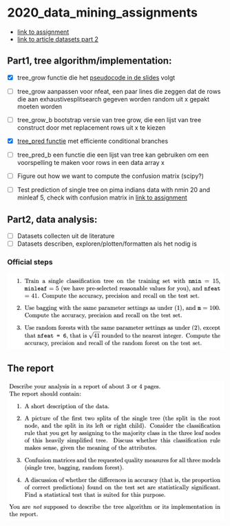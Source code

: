 # 2020_data_mining_assignments
* [link to assignment](http://www.cs.uu.nl/docs/vakken/mdm/assignment1-2020.pdf)
* [link to article datasets part 2](https://www.st.cs.uni-saarland.de/softevo/bug-data/eclipse/promise2007-dataset-20a.pdf)

## Part1, tree algorithm/implementation:
- [X] tree_grow functie die het [pseudocode in de slides](./media/tree_grow_pseudo_code.png) volgt
- [ ] tree_grow aanpassen voor nfeat, een paar lines die zeggen dat de rows die aan exhaustivesplitsearch gegeven worden random uit x gepakt moeten worden
- [ ] tree_grow_b bootstrap versie van tree grow, die een lijst van tree construct door met replacement rows uit x te kiezen

- [X] [tree_pred functie](https://github.com/Vinkage/2020_data_mining_assignments/blob/da8ca975fb9d11d3801fef66344736e675734c42/assignment1.py#L77-L103) met efficiente conditional branches 
- [ ] tree_pred_b een functie die een lijst van tree kan gebruiken om een voorspelling te maken voor rows in een data array x
- [ ] Figure out how we want to compute the confusion matrix (scipy?)
- [ ] Test prediction of single tree on pima indians data with nmin 20 and minleaf 5, check with confusion matrix in [link to assignment](http://www.cs.uu.nl/docs/vakken/mdm/assignment1-2020.pdf)


## Part2, data analysis:
- [ ] Datasets collecten uit de literature
- [ ] Datasets describen, exploren/plotten/formatten als het nodig is

### Official steps
![](./media/steps_data_anal.png)

## The report
![](./media/report_reqs.png)
